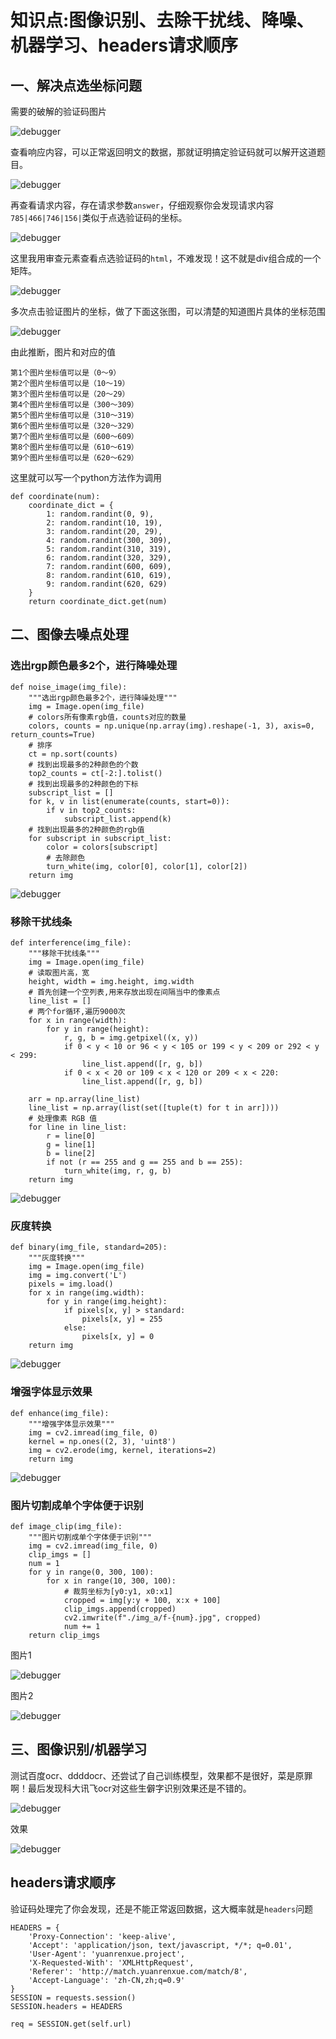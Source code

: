 # 知识点:图像识别、去除干扰线、降噪、机器学习、headers请求顺序

## 一、解决点选坐标问题

需要的破解的验证码图片

![debugger](./img/2.png)

查看响应内容，可以正常返回明文的数据，那就证明搞定验证码就可以解开这道题目。

![debugger](./img/4.png)

再查看请求内容，存在请求参数`answer`，仔细观察你会发现请求内容`785|466|746|156|`类似于点选验证码的坐标。

![debugger](./img/5.png)

这里我用审查元素查看点选验证码的`html`，不难发现！这不就是div组合成的一个矩阵。

![debugger](./img/1.png)

多次点击验证图片的坐标，做了下面这张图，可以清楚的知道图片具体的坐标范围

![debugger](./img/3.png)

由此推断，图片和对应的值

    第1个图片坐标值可以是（0～9）
    第2个图片坐标值可以是（10～19）
    第3个图片坐标值可以是（20～29）
    第4个图片坐标值可以是（300～309）
    第5个图片坐标值可以是（310～319）
    第6个图片坐标值可以是（320～329）
    第7个图片坐标值可以是（600～609）
    第8个图片坐标值可以是（610～619）
    第9个图片坐标值可以是（620～629）

这里就可以写一个python方法作为调用

    def coordinate(num):
        coordinate_dict = {
            1: random.randint(0, 9),
            2: random.randint(10, 19),
            3: random.randint(20, 29),
            4: random.randint(300, 309),
            5: random.randint(310, 319),
            6: random.randint(320, 329),
            7: random.randint(600, 609),
            8: random.randint(610, 619),
            9: random.randint(620, 629)
        }
        return coordinate_dict.get(num)

## 二、图像去噪点处理

### 选出rgp颜色最多2个，进行降噪处理

    def noise_image(img_file):
        """选出rgp颜色最多2个，进行降噪处理"""
        img = Image.open(img_file)
        # colors所有像素rgb值，counts对应的数量
        colors, counts = np.unique(np.array(img).reshape(-1, 3), axis=0, return_counts=True)
        # 排序
        ct = np.sort(counts)
        # 找到出现最多的2种颜色的个数
        top2_counts = ct[-2:].tolist()
        # 找到出现最多的2种颜色的下标
        subscript_list = []
        for k, v in list(enumerate(counts, start=0)):
            if v in top2_counts:
                subscript_list.append(k)
        # 找到出现最多的2种颜色的rgb值
        for subscript in subscript_list:
            color = colors[subscript]
            # 去除颜色
            turn_white(img, color[0], color[1], color[2])
        return img

![debugger](./img/a-test.png)

### 移除干扰线条

    def interference(img_file):
        """移除干扰线条"""
        img = Image.open(img_file)
        # 读取图片高，宽
        height, width = img.height, img.width
        # 首先创建一个空列表,用来存放出现在间隔当中的像素点
        line_list = []
        # 两个for循环,遍历9000次
        for x in range(width):
            for y in range(height):
                r, g, b = img.getpixel((x, y))
                if 0 < y < 10 or 96 < y < 105 or 199 < y < 209 or 292 < y < 299:
                    line_list.append([r, g, b])
                if 0 < x < 20 or 109 < x < 120 or 209 < x < 220:
                    line_list.append([r, g, b])
    
        arr = np.array(line_list)
        line_list = np.array(list(set([tuple(t) for t in arr])))
        # 处理像素 RGB 值
        for line in line_list:
            r = line[0]
            g = line[1]
            b = line[2]
            if not (r == 255 and g == 255 and b == 255):
                turn_white(img, r, g, b)
        return img

![debugger](./img/b-test.png)

### 灰度转换

    def binary(img_file, standard=205):
        """灰度转换"""
        img = Image.open(img_file)
        img = img.convert('L')
        pixels = img.load()
        for x in range(img.width):
            for y in range(img.height):
                if pixels[x, y] > standard:
                    pixels[x, y] = 255
                else:
                    pixels[x, y] = 0
        return img

![debugger](./img/c-test.png)

### 增强字体显示效果

    def enhance(img_file):
        """增强字体显示效果"""
        img = cv2.imread(img_file, 0)
        kernel = np.ones((2, 3), 'uint8')
        img = cv2.erode(img, kernel, iterations=2)
        return img

![debugger](./img/d-test.png)

### 图片切割成单个字体便于识别

    def image_clip(img_file):
        """图片切割成单个字体便于识别"""
        img = cv2.imread(img_file, 0)
        clip_imgs = []
        num = 1
        for y in range(0, 300, 100):
            for x in range(10, 300, 100):
                # 裁剪坐标为[y0:y1, x0:x1]
                cropped = img[y:y + 100, x:x + 100]
                clip_imgs.append(cropped)
                cv2.imwrite(f"./img_a/f-{num}.jpg", cropped)
                num += 1
        return clip_imgs

图片1

![debugger](./img/f-1.jpg)

图片2

![debugger](./img/f-2.jpg)

## 三、图像识别/机器学习

测试百度ocr、ddddocr、还尝试了自己训练模型，效果都不是很好，菜是原罪啊！最后发现科大讯飞ocr对这些生僻字识别效果还是不错的。

![debugger](./img/6.png)

效果

![debugger](./img/7.png)

## headers请求顺序

验证码处理完了你会发现，还是不能正常返回数据，这大概率就是`headers`问题

    HEADERS = {
        'Proxy-Connection': 'keep-alive',
        'Accept': 'application/json, text/javascript, */*; q=0.01',
        'User-Agent': 'yuanrenxue.project',
        'X-Requested-With': 'XMLHttpRequest',
        'Referer': 'http://match.yuanrenxue.com/match/8',
        'Accept-Language': 'zh-CN,zh;q=0.9'
    }
    SESSION = requests.session()
    SESSION.headers = HEADERS

    req = SESSION.get(self.url)